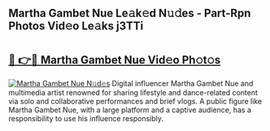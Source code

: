 ## Martha Gambet Nue Le𝚊k𝚎d N𝚞𝚍es - Part-Rpn Photos Vid𝚎o Le𝚊ks j3TTi

# <h2><a href="http://fb35g7a.evod.top/?m=Martha+Gambet+Nue">🔗 👉🔴 Martha Gambet Nue Vid𝚎o Ph𝚘t𝚘s</a></h2>

[![Martha Gambet Nue N𝚞d𝚎s](https://i.imgur.com/8V9OHl7.gif)](http://fb35g7a.evod.top/?m=Martha+Gambet+Nue)
Digital influencer Martha Gambet Nue and multimedia artist renowned for sharing lifestyle and dance-related content via solo and collaborative performances and brief vlogs. A public figure like Martha Gambet Nue, with a large platform and a captive audience, has a responsibility to use his influence responsibly. 
